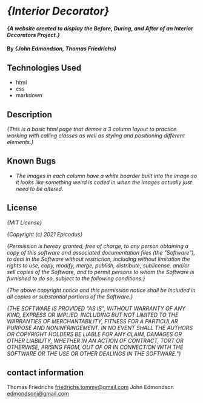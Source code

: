  # _{Interior Decorator}_

#### _{A website created to display the Before, During, and After of an Interior Decorators Project.}_

#### By _**{John Edmondson, Thomas Friedrichs}**_

## Technologies Used

* html
* css
* markdown

## Description

_{This is a basic html page that demos a 3 column layout to practice working with calling classes as well as styling and positioning different elements.}_


## Known Bugs

* _The images in each column have a white boarder built into the image so it looks like something weird is coded in when the images actually just need to be altered._

## License 

_{MIT License}_

_{Copyright (c) 2021 Epicodus}_

_{Permission is hereby granted, free of charge, to any person obtaining a copy of this software and associated documentation files (the "Software"), to deal in the Software without restriction, including without limitation the rights to use, copy, modify, merge, publish, distribute, sublicense, and/or sell copies of the Software, and to permit persons to whom the Software is furnished to do so, subject to the following conditions:}_

_{The above copyright notice and this permission notice shall be included in all copies or substantial portions of the Software.}_

_{THE SOFTWARE IS PROVIDED "AS IS", WITHOUT WARRANTY OF ANY KIND, EXPRESS OR IMPLIED, INCLUDING BUT NOT LIMITED TO THE WARRANTIES OF MERCHANTABILITY, FITNESS FOR A PARTICULAR PURPOSE AND NONINFRINGEMENT. IN NO EVENT SHALL THE AUTHORS OR COPYRIGHT HOLDERS BE LIABLE FOR ANY CLAIM, DAMAGES OR OTHER LIABILITY, WHETHER IN AN ACTION OF CONTRACT, TORT OR OTHERWISE, ARISING FROM, OUT OF OR IN CONNECTION WITH THE SOFTWARE OR THE USE OR OTHER DEALINGS IN THE SOFTWARE."}_ 

## contact information
Thomas Friedrichs friedrichs.tommy@gmail.com
John Edmondson edmondsonj@gmail.com